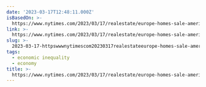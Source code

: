 ```yaml
---
date: '2023-03-17T12:48:11.000Z'
isBasedOn: >-
  https://www.nytimes.com/2023/03/17/realestate/europe-homes-sale-americans-lisbon-barcelona.html?smtyp=cur&smid=tw-nytimes
link: >-
  https://www.nytimes.com/2023/03/17/realestate/europe-homes-sale-americans-lisbon-barcelona.html?smtyp=cur&smid=tw-nytimes
slug: >-
  2023-03-17-httpswwwnytimescom20230317realestateeurope-homes-sale-americans-lisbon-barcelonahtmlsmtypcurandsmidtw-nytimes
tags:
  - economic inequality
  - economy
title: >-
  https://www.nytimes.com/2023/03/17/realestate/europe-homes-sale-americans-lisbon-barcelona.html?smtyp=cur&smid=tw-nytimes
---
```


